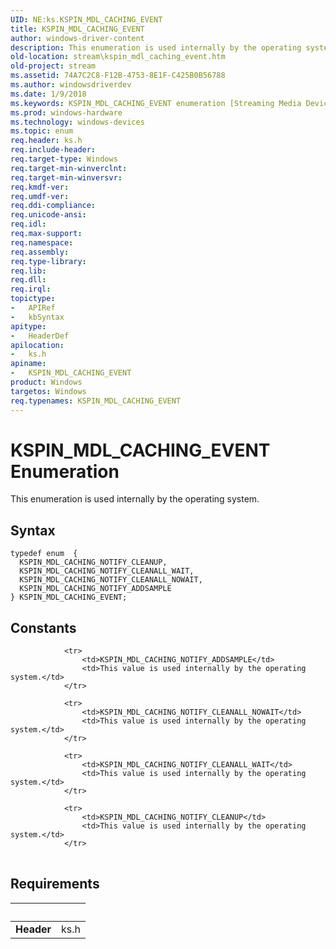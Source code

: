 ```yaml
---
UID: NE:ks.KSPIN_MDL_CACHING_EVENT
title: KSPIN_MDL_CACHING_EVENT
author: windows-driver-content
description: This enumeration is used internally by the operating system.
old-location: stream\kspin_mdl_caching_event.htm
old-project: stream
ms.assetid: 74A7C2C8-F12B-4753-8E1F-C425B0B56788
ms.author: windowsdriverdev
ms.date: 1/9/2018
ms.keywords: KSPIN_MDL_CACHING_EVENT enumeration [Streaming Media Devices], KSPIN_MDL_CACHING_NOTIFY_CLEANUP, KSPIN_MDL_CACHING_NOTIFY_CLEANALL_WAIT, KSPIN_MDL_CACHING_NOTIFY_ADDSAMPLE, ks/KSPIN_MDL_CACHING_NOTIFY_CLEANUP, stream.kspin_mdl_caching_event, KSPIN_MDL_CACHING_EVENT, ks/KSPIN_MDL_CACHING_NOTIFY_ADDSAMPLE, ks/KSPIN_MDL_CACHING_NOTIFY_CLEANALL_WAIT, KSPIN_MDL_CACHING_NOTIFY_CLEANALL_NOWAIT, ks/KSPIN_MDL_CACHING_NOTIFY_CLEANALL_NOWAIT, ks/KSPIN_MDL_CACHING_EVENT
ms.prod: windows-hardware
ms.technology: windows-devices
ms.topic: enum
req.header: ks.h
req.include-header: 
req.target-type: Windows
req.target-min-winverclnt: 
req.target-min-winversvr: 
req.kmdf-ver: 
req.umdf-ver: 
req.ddi-compliance: 
req.unicode-ansi: 
req.idl: 
req.max-support: 
req.namespace: 
req.assembly: 
req.type-library: 
req.lib: 
req.dll: 
req.irql: 
topictype:
-	APIRef
-	kbSyntax
apitype:
-	HeaderDef
apilocation:
-	ks.h
apiname:
-	KSPIN_MDL_CACHING_EVENT
product: Windows
targetos: Windows
req.typenames: KSPIN_MDL_CACHING_EVENT
---
```


# KSPIN_MDL_CACHING_EVENT Enumeration
This enumeration is used internally by the operating system.

## Syntax
````
typedef enum  { 
  KSPIN_MDL_CACHING_NOTIFY_CLEANUP,
  KSPIN_MDL_CACHING_NOTIFY_CLEANALL_WAIT,
  KSPIN_MDL_CACHING_NOTIFY_CLEANALL_NOWAIT,
  KSPIN_MDL_CACHING_NOTIFY_ADDSAMPLE
} KSPIN_MDL_CACHING_EVENT;
````

## Constants

<table>
            
                <tr>
                    <td>KSPIN_MDL_CACHING_NOTIFY_ADDSAMPLE</td>
                    <td>This value is used internally by the operating system.</td>
                </tr>
            
                <tr>
                    <td>KSPIN_MDL_CACHING_NOTIFY_CLEANALL_NOWAIT</td>
                    <td>This value is used internally by the operating system.</td>
                </tr>
            
                <tr>
                    <td>KSPIN_MDL_CACHING_NOTIFY_CLEANALL_WAIT</td>
                    <td>This value is used internally by the operating system.</td>
                </tr>
            
                <tr>
                    <td>KSPIN_MDL_CACHING_NOTIFY_CLEANUP</td>
                    <td>This value is used internally by the operating system.</td>
                </tr>
</table>


## Requirements
| &nbsp; | &nbsp; |
| ---- |:---- |
| **Header** | ks.h |